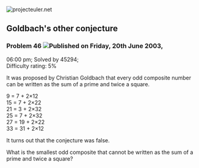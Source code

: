![projecteuler.net](images/print_page_logo.png)

## Goldbach's other conjecture

### Problem 46 ![](images/icon_info.png)Published on Friday, 20th June 2003,
06:00 pm; Solved by 45294;  
Difficulty rating: 5%

It was proposed by Christian Goldbach that every odd composite number can be
written as the sum of a prime and twice a square.

9 = 7 + 2×12  
15 = 7 + 2×22  
21 = 3 + 2×32  
25 = 7 + 2×32  
27 = 19 + 2×22  
33 = 31 + 2×12

It turns out that the conjecture was false.

What is the smallest odd composite that cannot be written as the sum of a
prime and twice a square?

  
  

